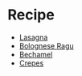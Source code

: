 # Recipe

- [Lasagna](./lasagna.md)
- [Bolognese Ragu](./bolognese_ragu.md)
- [Bechamel](./bechamel.md)
- [Crepes](./crepes.md)

